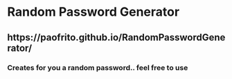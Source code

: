 # Random Password Generator

<h2>https://paofrito.github.io/RandomPasswordGenerator/</h2>

<h3>Creates for you a random password.. feel free to use</h3>
